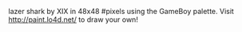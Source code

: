 lazer shark by XIX in 48x48 #pixels using the GameBoy palette. Visit http://paint.lo4d.net/ to draw your own! 